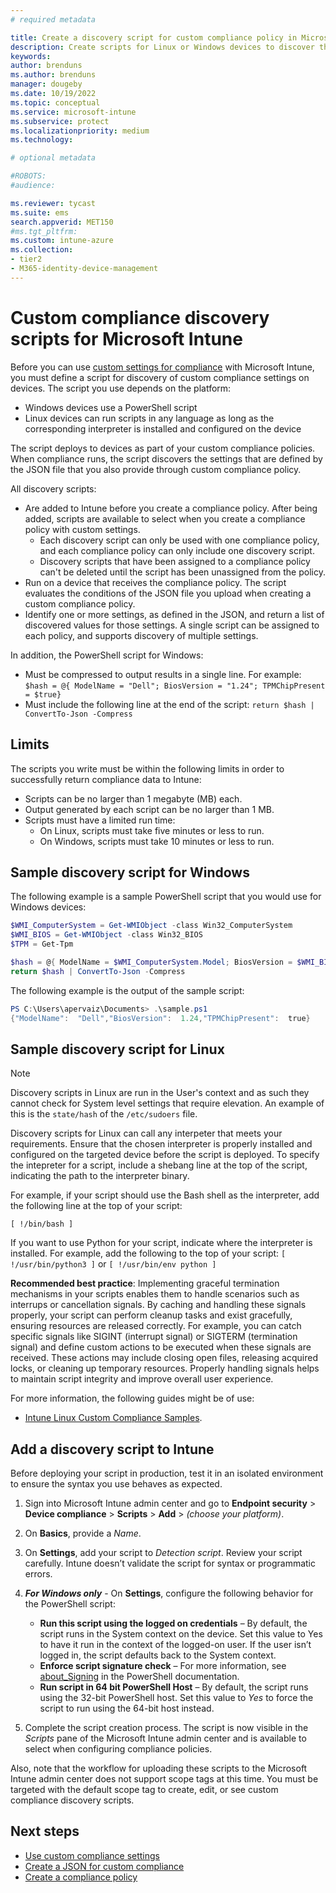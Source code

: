 ```yaml
---
# required metadata

title: Create a discovery script for custom compliance policy in Microsoft Intune
description: Create scripts for Linux or Windows devices to discover the settings you define as custom compliance settings for Microsoft Intune.
keywords:
author: brenduns
ms.author: brenduns
manager: dougeby
ms.date: 10/19/2022
ms.topic: conceptual
ms.service: microsoft-intune
ms.subservice: protect
ms.localizationpriority: medium
ms.technology:

# optional metadata

#ROBOTS:
#audience:

ms.reviewer: tycast
ms.suite: ems
search.appverid: MET150
#ms.tgt_pltfrm:
ms.custom: intune-azure
ms.collection:
- tier2
- M365-identity-device-management
---
```


# Custom compliance discovery scripts for Microsoft Intune

Before you can use [custom settings for compliance](../protect/compliance-use-custom-settings.md) with Microsoft Intune, you must define a script for discovery of custom compliance settings on devices. The script you use depends on the platform:

- Windows devices use a PowerShell script
- Linux devices can run scripts in any language as long as the corresponding interpreter is installed and configured on the device


The script deploys to devices as part of your custom compliance policies. When compliance runs, the script discovers the settings that are defined by the JSON file that you also provide through custom compliance policy.

All discovery scripts:

- Are added to Intune before you create a compliance policy. After being added, scripts are available to select when you create a compliance policy with custom settings.
  -   Each discovery script can only be used with one compliance policy, and each compliance policy can only include one discovery script.
  -   Discovery scripts that have been assigned to a compliance policy can't be deleted until the script has been unassigned from the policy.
- Run on a device that receives the compliance policy. The script evaluates the conditions of the JSON file you upload when creating a custom compliance policy.
- Identify one or more settings, as defined in the JSON, and return a list of discovered values for those settings. A single script can be assigned to each policy, and supports discovery of multiple settings.

In addition, the PowerShell script for Windows:

- Must be compressed to output results in a single line. For example: `$hash = @{ ModelName = "Dell"; BiosVersion = "1.24"; TPMChipPresent = $true}`
- Must include the following line at the end of the script: `return $hash | ConvertTo-Json -Compress`

## Limits

The scripts you write must be within the following limits in order to successfully return compliance data to Intune:

- Scripts can be no larger than 1 megabyte (MB) each.
- Output generated by each script can be no larger than 1 MB.
- Scripts must have a limited run time:  
  - On Linux, scripts must take five minutes or less to run.
  - On Windows, scripts must take 10 minutes or less to run.

## Sample discovery script for Windows

The following example is a sample PowerShell script that you would use for Windows devices:

```powershell
$WMI_ComputerSystem = Get-WMIObject -class Win32_ComputerSystem
$WMI_BIOS = Get-WMIObject -class Win32_BIOS 
$TPM = Get-Tpm

$hash = @{ ModelName = $WMI_ComputerSystem.Model; BiosVersion = $WMI_BIOS.SMBIOSBIOSVersion; TPMChipPresent = $TPM.TPMPresent}
return $hash | ConvertTo-Json -Compress
```

The following example is the output of the sample script:

```powershell
PS C:\Users\apervaiz\Documents> .\sample.ps1
{"ModelName":  "Dell","BiosVersion":  1.24,"TPMChipPresent":  true}
```

## Sample discovery script for Linux

> [!NOTE]  
> Discovery scripts in Linux are run in the User's context and as such they cannot check for System level settings that require elevation. An example of this is the `state/hash` of the `/etc/sudoers` file.

Discovery scripts for Linux can call any interpeter that meets your requirements. Ensure that the chosen interpreter is properly installed and configured on the targeted device before the script is deployed. To specify the intepreter for a script, include a shebang line at the top of the script, indicating the path to the interpreter binary. 

For example, if your script should use the Bash shell as the interpreter, add the following line at the top of your script:

`[ !/bin/bash ]`

If you want to use Python for your script, indicate where the interpreter is installed. For example, add the following to the top of your script: `[ !/usr/bin/python3 ]` or `[ !/usr/bin/env python ]`

**Recommended best practice**: Implementing graceful termination mechanisms in your scripts enables them to handle scenarios such as interrups or cancellation signals. By caching and handling these signals properly, your script can perform cleanup tasks and exist gracefully, ensuring resources are released correctly. For example, you can catch specific signals like SIGINT (interrupt signal) or SIGTERM (termination signal) and define custom actions to be executed when these signals are received. These actions may include closing open files, releasing acquired locks, or cleaning up temporary resources. Properly handling signals helps to maintain script integrity and improve overall user experience.

For more information, the following guides might be of use:
- [Intune Linux Custom Compliance Samples](https://github.com/microsoft/shell-intune-samples/tree/master/Linux).
  
## Add a discovery script to Intune

Before deploying your script in production, test it in an isolated environment to ensure the syntax you use behaves as expected.

1. Sign into Microsoft Intune admin center and go to  **Endpoint security** > **Device compliance** > **Scripts** > **Add** > *(choose your platform)*.
2. On **Basics**, provide a *Name*.
3. On **Settings**, add your script to *Detection script*. Review your script carefully. Intune doesn’t validate the script for syntax or programmatic errors.
4. ***For Windows only*** - On **Settings**, configure the following behavior for the PowerShell script:

   - **Run this script using the logged on credentials** – By default, the script runs in the System context on the device. Set this value to Yes to have it run in the context of the logged-on user. If the user isn’t logged in, the script defaults back to the System context.
   - **Enforce script signature check** – For more information, see [about_Signing](/powershell/module/microsoft.powershell.core/about/about_signing?view=powershell-7.1&preserve-view=true) in the PowerShell documentation.
   - **Run script in 64 bit PowerShell Host** – By default, the script runs using the 32-bit PowerShell host. Set this value to *Yes* to force the script to run using the 64-bit host instead.

5. Complete the script creation process. The script is now visible in the *Scripts* pane of the Microsoft Intune admin center and is available to select when configuring compliance policies.

Also, note that the workflow for uploading these scripts to the Microsoft Intune admin center does not support scope tags at this time. You must be targeted with the default scope tag to create, edit, or see custom compliance discovery scripts.

## Next steps

- [Use custom compliance settings](../protect/compliance-use-custom-settings.md)  
- [Create a JSON for custom compliance](../protect/compliance-custom-json.md)
- [Create a compliance policy](../protect/create-compliance-policy.md)
